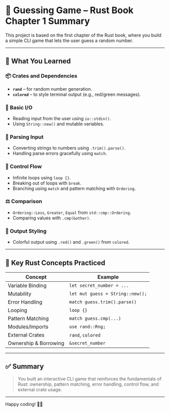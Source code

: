 # 🎯 Guessing Game – Rust Book Chapter 1 Summary

This project is based on the first chapter of the Rust book, where you build a simple CLI game that lets the user guess a random number.

---

## 🧠 What You Learned

### 📦 Crates and Dependencies

- **`rand`** – for random number generation.
- **`colored`** – to style terminal output (e.g., red/green messages).

### 💬 Basic I/O

- Reading input from the user using `io::stdin()`.
- Using `String::new()` and mutable variables.

### 🔢 Parsing Input

- Converting strings to numbers using `.trim().parse()`.
- Handling parse errors gracefully using `match`.

### 🔁 Control Flow

- Infinite loops using `loop {}`.
- Breaking out of loops with `break`.
- Branching using `match` and pattern matching with `Ordering`.

### ⚖️ Comparison

- `Ordering::Less`, `Greater`, `Equal` from `std::cmp::Ordering`.
- Comparing values with `.cmp(&other)`.

### 🎨 Output Styling

- Colorful output using `.red()` and `.green()` from `colored`.

---

## 📌 Key Rust Concepts Practiced

| Concept               | Example                          |
| --------------------- | -------------------------------- |
| Variable Binding      | `let secret_number = ...`        |
| Mutability            | `let mut guess = String::new();` |
| Error Handling        | `match guess.trim().parse()`     |
| Looping               | `loop {}`                        |
| Pattern Matching      | `match guess.cmp(...)`           |
| Modules/Imports       | `use rand::Rng;`                 |
| External Crates       | `rand`, `colored`                |
| Ownership & Borrowing | `&secret_number`                 |

---

## ✅ Summary

> You built an interactive CLI game that reinforces the fundamentals of Rust: ownership, pattern matching, error handling, control flow, and external crate usage.

---

Happy coding! 🦀✨
